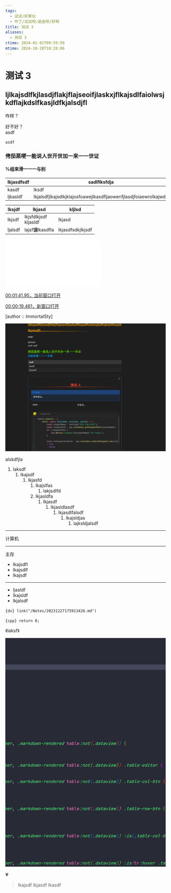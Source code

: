```yaml
---
tags:
  - 试试/好家伙
  - 咋了/试试呗/逝逝呗/好啊
title: 测试 3
aliases:
  - 测试 3
ctime: 2024-01-01T09:59:59
mtime: 2024-10-28T10:28:06
---
```


# 测试 3

## ljlkajsdlfkjlasdjflakjflajseoifjlaskxjflkajsdlfaiolwsjkdflajkdslfkasjldfkjalsdjfl

咋样？

好不好？  
asdf

	asdf

### 俜茄蒸哽一能说人世开世加一来一一世证

#### %组来滑一一一与别

| lkjasdfsdf | sadlflksfdja                                                        | klsjdf                     |
| ---------- | ------------------------------------------------------------------- | -------------------------- |
| kasdf      | lksdf                                                               |                            |
| ljkasldf   | lkjalsdfjlkajsdlkjklajosfoawejlkasdfljaowerifjlasdjfoiaewrolkajwdlf | alkjalsdfjlaskdjfllksdjfsa |

| lksjdf  | lkjasd                       | kljlsd            |
| ------- | ---------------------------- | ----------------- |
| lkjsdf  | lkjsfdlkjsdf<br>kljasldf<br> | lkjasd            |
| ljalsdf | lajsf**误**lkasdfla           | lkjasdfsdkjlkjsdf |

![测试 4](./20240111222346303.md)

[00:01:41.95，当前窗口打开](obsidian://advanced-uri?eval=const%20%7Bexec%7D%20%3D%20require%28%27child_process%27%29%3B%0Aexec%28%60%22C%3A%2FProgram%20Files%2FDAUM%2FPotPlayer%2FPotPlayerMini64.exe%22%20%22C%3A%2FFiles%2FLong%2F%E7%BE%8E%E5%8C%96%2F%E8%A7%86%E9%A2%91%E5%A3%81%E7%BA%B8%2F%E4%BA%8C%E6%AC%A1%E5%85%83%2FLing_Meng.mp4%22%20%2Fcurrent%20%2Fseek%3D00%3A01%3A41.95%60%2C%20async%20%28error%2C%20stdout%2C%20stderr%29%20%3D%3E%20%7B%7D%29)

[00:00:19.461，新窗口打开](obsidian://advanced-uri?eval=const%20%7Bexec%7D%20%3D%20require%28%27child_process%27%29%3B%0Aexec%28%60%22C%3A%2FProgram%20Files%2FDAUM%2FPotPlayer%2FPotPlayerMini64.exe%22%20%22C%3A%2FFiles%2FLong%2F%E7%BE%8E%E5%8C%96%2F%E8%A7%86%E9%A2%91%E5%A3%81%E7%BA%B8%2F%E4%BA%8C%E6%AC%A1%E5%85%83%2FCold_Sword.mp4%22%20%2Fseek%3D00%3A00%3A19.461%60%2C%20async%20%28error%2C%20stdout%2C%20stderr%29%20%3D%3E%20%7B%7D%29)

[author :: ImmortalSty]

![](../Images/20240101095959935-20240121125920863-Pasted%20image%2020240121125920.png)

alskdfjla

1. laksdf
	1. lkajsdf
		1. lkjasfd
			1. lkajslfas
				1. lakjsdlfd
			2. lkjasldfa
				1. lkjasdf
					1. lkjasldlasdf
						1. lkjasdlfalsdf
							1. lkajsldjas
								1. lajksldjalsdf

---

计算机

---

主存

- lkajsdfl
- lkajsdlf
- lkajsdf

---

- ljasldf
- lkajsldf
- lkjalsdf

`{dv} link("/Notes/20231227175913426.md")`

`{cpp} return 0;`

《laksf》

![20240101095959935-20240401134026205-Pasted image 20240223185647](../Images/20240101095959935-20240717160538292-Pasted%20image%2020240223185647.png)

💗

>lkajsdf
>lkjasdf
> lkasdf

